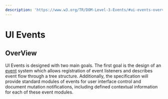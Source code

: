 ```yaml
---
description: 'https://www.w3.org/TR/DOM-Level-3-Events/#ui-events-overview'
---
```


# UI Events

## OverView

UI Events is designed with two main goals. The first goal is the design of an [event](https://www.w3.org/TR/DOM-Level-3-Events/#event) system which allows registration of event listeners and describes event flow through a tree structure. Additionally, the specification will provide standard modules of events for user interface control and document mutation notifications, including defined contextual information for each of these event modules.







